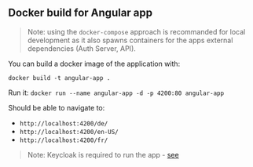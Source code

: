 ## Docker build for Angular app

> Note: using the `docker-compose` approach is recommanded for local development as it also spawns containers for the apps external dependencies (Auth Server, API).

You can build a docker image of the application with:

`docker build -t angular-app .`

Run it:
`docker run --name angular-app -d -p 4200:80 angular-app`

Should be able to navigate to:

- `http://localhost:4200/de/`
- `http://localhost:4200/en-US/`
- `http://localhost:4200/fr/`

> Note: Keycloak is required to run the app - [see](https://github.com/hzi-braunschweig/SORMAS-Angular#auth-with-keycloak)
